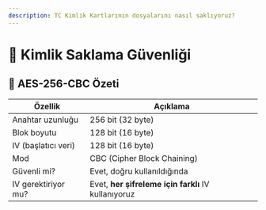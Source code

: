 ```yaml
---
description: TC Kimlik Kartlarının dosyalarını nasıl saklıyoruz?
---
```


# 🔐 Kimlik Saklama Güvenliği

## 🔐 AES-256-CBC Özeti

| Özellik             | Açıklama                                            |
| ------------------- | --------------------------------------------------- |
| Anahtar uzunluğu    | 256 bit (32 byte)                                   |
| Blok boyutu         | 128 bit (16 byte)                                   |
| IV (başlatıcı veri) | 128 bit (16 byte)                                   |
| Mod                 | CBC (Cipher Block Chaining)                         |
| Güvenli mi?         | Evet, doğru kullanıldığında                         |
| IV gerektiriyor mu? | Evet, **her şifreleme için farklı** IV kullanıyoruz |
